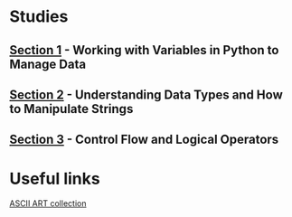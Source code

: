 # Studies
## [Section 1](/day-1) - Working with Variables in Python to Manage Data
## [Section 2](/day-2) - Understanding Data Types and How to Manipulate Strings
## [Section 3](/day-3) - Control Flow and Logical Operators
# Useful links
[ASCII ART collection](https://ascii.co.uk/art)